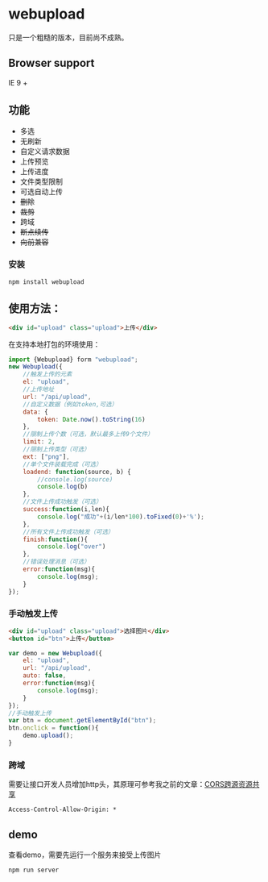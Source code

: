 # webupload

只是一个粗糙的版本，目前尚不成熟。

## Browser support
IE 9 +

## 功能

* 多选
* 无刷新
* 自定义请求数据
* 上传预览
* 上传进度
* 文件类型限制
* 可选自动上传
* <del>删除</del>
* <del>裁剪</del>
* 跨域
* <del>断点续传</del>
* <del>向前兼容</del>

### 安装

    npm install webupload

## 使用方法：

```html
<div id="upload" class="upload">上传</div>
```

在支持本地打包的环境使用：

```js
import {Webupload} form "webupload";
new Webupload({
    //触发上传的元素
    el: "upload",
    //上传地址
    url: "/api/upload",
    //自定义数据（例如token,可选）
    data: {
        token: Date.now().toString(16)
    },
    //限制上传个数（可选，默认最多上传9个文件）
    limit: 2,
    //限制上传类型（可选）
    ext: ["png"],
    //单个文件装载完成（可选）
    loadend: function(source, b) {
        //console.log(source)
        console.log(b)
    },
    //文件上传成功触发（可选）
    success:function(i,len){
        console.log("成功"+(i/len*100).toFixed(0)+'%');
    },
    //所有文件上传成功触发（可选）
    finish:function(){
        console.log("over")
    },
    //错误处理消息（可选）
    error:function(msg){
        console.log(msg);
    }
});
```
### 手动触发上传

```html
<div id="upload" class="upload">选择图片</div>
<button id="btn">上传</button>
```

```js
var demo = new Webupload({
    el: "upload",
    url: "/api/upload",
    auto: false,
    error:function(msg){
        console.log(msg);
    }
});
//手动触发上传
var btn = document.getElementById("btn");
btn.onclick = function(){
    demo.upload();
}
```

### 跨域 

需要让接口开发人员增加http头，其原理可参考我之前的文章：<a href="https://www.w3cmm.com/ajax/cors.html">CORS跨源资源共享</a>

    Access-Control-Allow-Origin: *

## demo
查看demo，需要先运行一个服务来接受上传图片

    npm run server

